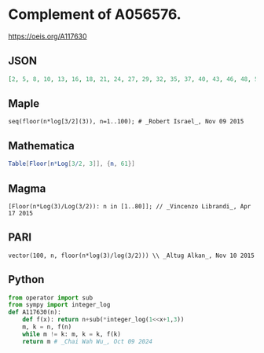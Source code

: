 # Complement of A056576\.
https://oeis.org/A117630
## JSON
```JSON
[2, 5, 8, 10, 13, 16, 18, 21, 24, 27, 29, 32, 35, 37, 40, 43, 46, 48, 51, 54, 56, 59, 62, 65, 67, 70, 73, 75, 78, 81, 83, 86, 89, 92, 94, 97, 100, 102, 105, 108, 111, 113, 116, 119, 121, 124, 127, 130, 132, 135, 138, 140, 143, 146, 149, 151, 154, 157, 159, 162, 165]
```
## Maple
```Maple
seq(floor(n*log[3/2](3)), n=1..100); # _Robert Israel_, Nov 09 2015
```
## Mathematica
```Mathematica
Table[Floor[n*Log[3/2, 3]], {n, 61}]
```
## Magma
```Magma
[Floor(n*Log(3)/Log(3/2)): n in [1..80]]; // _Vincenzo Librandi_, Apr 17 2015
```
## PARI
```PARI
vector(100, n, floor(n*log(3)/log(3/2))) \\ _Altug Alkan_, Nov 10 2015
```
## Python
```Python
from operator import sub
from sympy import integer_log
def A117630(n):
    def f(x): return n+sub(*integer_log(1<<x+1,3))
    m, k = n, f(n)
    while m != k: m, k = k, f(k)
    return m # _Chai Wah Wu_, Oct 09 2024
```
